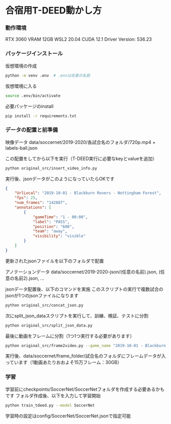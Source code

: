 # 合宿用T-DEED動かし方

### 動作環境
RTX 3060
VRAM 12GB
WSL2 20.04
CUDA 12.1
Driver Version: 536.23

### パッケージインストール

仮想環境の作成
```bash
python -m venv .env  # .envは任意の名前
```

仮想環境に入る
```bash
source .env/bin/activate
```

必要パッケージのinstall
```bash
pip install -r requirements.txt
```

### データの配置と前準備
映像データ
data/soccernet/2019-2020/各試合名のフォルダ/720p.mp4 + labels-ball.json

この配置をしてから以下を実行（T-DEED実行に必要なkeyとvalueを追加）
```bash
python original_src/insert_video_info.py
```
実行後、jsonデータがこのようになっていたらOKです
```json
{
    "UrlLocal": "2019-10-01 - Blackburn Rovers - Nottingham Forest",
    "fps": 25,
    "num_frames": "142887",
    "annotations": [
        {
            "gameTime": "1 - 00:00",
            "label": "PASS",
            "position": "680",
            "team": "away",
            "visibility": "visible"
        }
    ]
}
```
更新されたjsonファイルを以下のフォルダで配置

アノテーションデータ
data/soccernet/2019-2020-json/(任意の名前).json, (任意の名前2).json, ...

jsonデータ配置後、以下のコマンドを実施
このスクリプトの実行で複数試合のjsonが1つのjsonファイルになります
```bash
python original_src/concat_json.py
```
次にsplit_json_dataスクリプトを実行して、訓練、検証、テストに分割

```bash
python original_src/split_json_data.py
```

最後に動画をフレームに分割（1つ1つ実行する必要があります）

```bash
python original_src/frame2video.py --game_name "2019-10-01 - Blackburn Rovers - Nottingham Forest"
```

実行後、data/soccernet/frame_folder/試合名のフォルダにフレームデータが入っています（1動画あたりおおよそ15万フレーム：30GB）


### 学習

学習前にcheckpoints/SoccerNet/SoccerNetフォルダを作成する必要あるかもです
フォルダ作成後、以下を入力して学習開始
```bash
python train_tdeed.py --model SoccerNet
```

学習時の設定はconfig/SoccerNet/SoccerNet.jsonで指定可能



